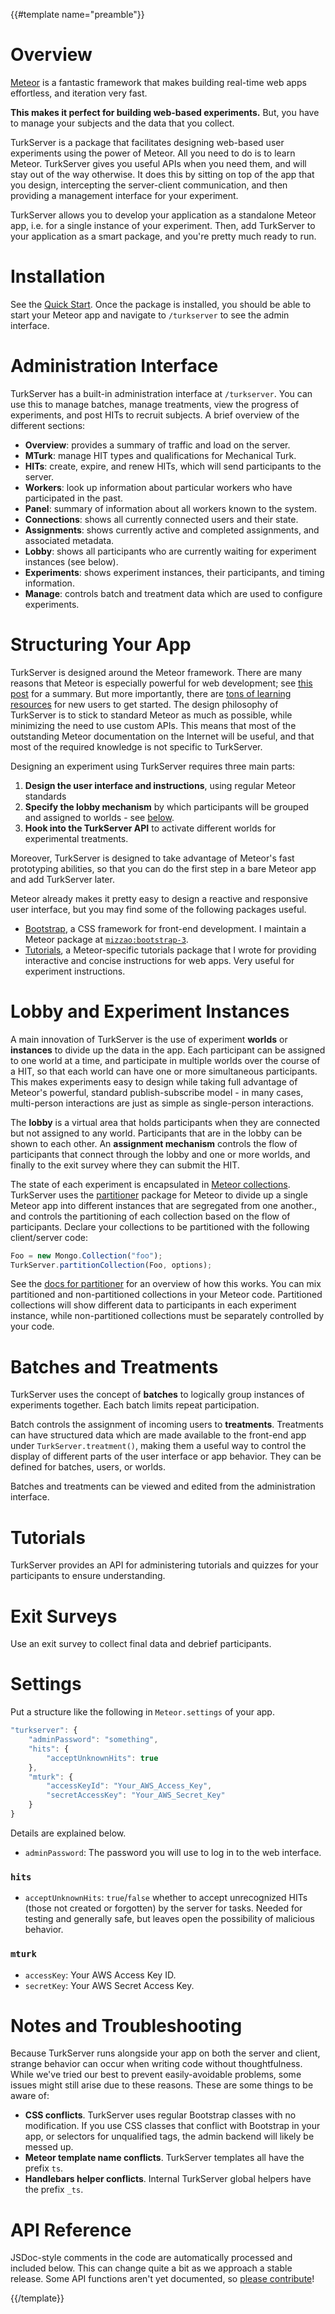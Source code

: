 {{#template name="preamble"}}

# Overview

[Meteor](https://www.meteor.com) is a fantastic framework that makes building real-time web apps effortless, and iteration very fast.

**This makes it perfect for building web-based experiments.** But, you have to manage your subjects and the data that you collect.

TurkServer is a package that facilitates designing web-based user experiments using the power of Meteor. All you need to do is to learn Meteor. TurkServer gives you useful APIs when you need them, and will stay out of the way otherwise. It does this by sitting on top of the app that you design, intercepting the server-client communication, and then providing a management interface for your experiment.

TurkServer allows you to develop your application as a standalone Meteor app, i.e. for a single instance of your experiment. Then, add TurkServer to your application as a smart package, and you're pretty much ready to run.

# Installation

See the [Quick Start](https://github.com/HarvardEconCS/turkserver-meteor). Once the package is installed, you should be able to start your Meteor app and navigate to `/turkserver` to see the admin interface.

# Administration Interface

TurkServer has a built-in administration interface at `/turkserver`. You can use this to manage batches, manage treatments, view the progress of experiments, and post HITs to recruit subjects. A brief overview of the different sections:

- **Overview**: provides a summary of traffic and load on the server.
- **MTurk**: manage HIT types and qualifications for Mechanical Turk.
- **HITs**: create, expire, and renew HITs, which will send participants to the server.
- **Workers**: look up information about particular workers who have participated in the past.
- **Panel**: summary of information about all workers known to the system.
- **Connections**: shows all currently connected users and their state.
- **Assignments**: shows currently active and completed assignments, and associated metadata.
- **Lobby**: shows all participants who are currently waiting for experiment instances (see below).
- **Experiments**: shows experiment instances, their participants, and timing information.
- **Manage**: controls batch and treatment data which are used to configure experiments.

# Structuring Your App

TurkServer is designed around the Meteor framework. There are many reasons that Meteor is especially powerful for web development; see [this post](http://www.quora.com/Should-I-use-Meteor-Why) for a summary. But more importantly, there are [tons of learning resources](https://www.meteor.com/learn) for new users to get started. The design philosophy of TurkServer is to stick to standard Meteor as much as possible, while minimizing the need to use custom APIs. This means that most of the outstanding Meteor documentation on the Internet will be useful, and that most of the required knowledge is not specific to TurkServer.

Designing an experiment using TurkServer requires three main parts:

1. **Design the user interface and instructions**, using regular Meteor standards
2. **Specify the lobby mechanism** by which participants will be grouped and assigned to worlds - see [below](#lobby).
3. **Hook into the TurkServer API** to activate different worlds for experimental treatments.

Moreover, TurkServer is designed to take advantage of Meteor's fast prototyping abilities, so that you can do the first step in a bare Meteor app and add TurkServer later.

Meteor already makes it pretty easy to design a reactive and responsive user interface, but you may find some of the following packages useful.

- [Bootstrap](http://getbootstrap.com/), a CSS framework for front-end development. I maintain a Meteor package at [`mizzao:bootstrap-3`](https://github.com/mizzao/meteor-bootstrap-3/).
- [Tutorials](https://github.com/mizzao/meteor-tutorials), a Meteor-specific tutorials package that I wrote for providing interactive and concise instructions for web apps. Very useful for experiment instructions.

# Lobby and Experiment Instances

A main innovation of TurkServer is the use of experiment **worlds** or **instances** to divide up the data in the app. Each participant can be assigned to one world at a time, and participate in multiple worlds over the course of a HIT, so that each world can have one or more simultaneous participants. This makes experiments easy to design while taking full advantage of Meteor's powerful, standard publish-subscribe model - in many cases, multi-person interactions are just as simple as single-person interactions.

The **lobby** is a virtual area that holds participants when they are connected but not assigned to any world. Participants that are in the lobby can be shown to each other. An **assignment mechanism** controls the flow of participants that connect through the lobby and one or more worlds, and finally to the exit survey where they can submit the HIT.

The state of each experiment is encapsulated in [Meteor collections](http://docs.meteor.com/#collections). TurkServer uses the [partitioner](https://github.com/mizzao/meteor-partitioner) package for Meteor to divide up a single Meteor app into different instances that are segregated from one another., and controls the partitioning of each collection based on the flow of participants. Declare your collections to be partitioned with the following client/server code:

```js
Foo = new Mongo.Collection("foo");
TurkServer.partitionCollection(Foo, options);
```

See the [docs for partitioner](https://github.com/mizzao/meteor-partitioner) for an overview of how this works. You can mix partitioned and non-partitioned collections in your Meteor code. Partitioned collections will show different data to participants in each experiment instance, while non-partitioned collections must be separately controlled by your code.

# Batches and Treatments

TurkServer uses the concept of **batches** to logically group instances of experiments together. Each batch limits repeat participation.

Batch controls the assignment of incoming users to **treatments**. Treatments can have structured data which are made available to the front-end app under `TurkServer.treatment()`, making them a useful way to control the display of different parts of the user interface or app behavior. They can be defined for batches, users, or worlds.

Batches and treatments can be viewed and edited from the administration interface.

# Tutorials

TurkServer provides an API for administering tutorials and quizzes for your participants to ensure understanding.

# Exit Surveys

Use an exit survey to collect final data and debrief participants.

# Settings

Put a structure like the following in `Meteor.settings` of your app.

```js
"turkserver": {
    "adminPassword": "something",
    "hits": {
        "acceptUnknownHits": true
    },
    "mturk": {
        "accessKeyId": "Your_AWS_Access_Key",
        "secretAccessKey": "Your_AWS_Secret_Key"
    }
}
```

Details are explained below.

- `adminPassword`: The password you will use to log in to the web interface.

### `hits`

- `acceptUnknownHits`: `true`/`false` whether to accept unrecognized HITs (those not created or forgotten) by the server for tasks. Needed for testing and generally safe, but leaves open the possibility of malicious behavior.

### `mturk`

- `accessKey`: Your AWS Access Key ID.
- `secretKey`: Your AWS Secret Access Key.

# Notes and Troubleshooting

Because TurkServer runs alongside your app on both the server and client, strange behavior can occur when writing code without thoughtfulness. While we've tried our best to prevent easily-avoidable problems, some issues might still arise due to these reasons. These are some things to be aware of:

- **CSS conflicts**. TurkServer uses regular Bootstrap classes with no modification. If you use CSS classes that conflict with Bootstrap in your app, or selectors for unqualified tags, the admin backend will likely be messed up.
- **Meteor template name conflicts**. TurkServer templates all have the prefix `ts`.
- **Handlebars helper conflicts**. Internal TurkServer global helpers have the prefix `_ts`.

# API Reference

JSDoc-style comments in the code are automatically processed and included
below. This can change quite a bit as we approach a stable release. Some API
functions aren't yet documented, so [please
contribute](https://github.com/HarvardEconCS/turkserver-meteor)!

{{/template}}
